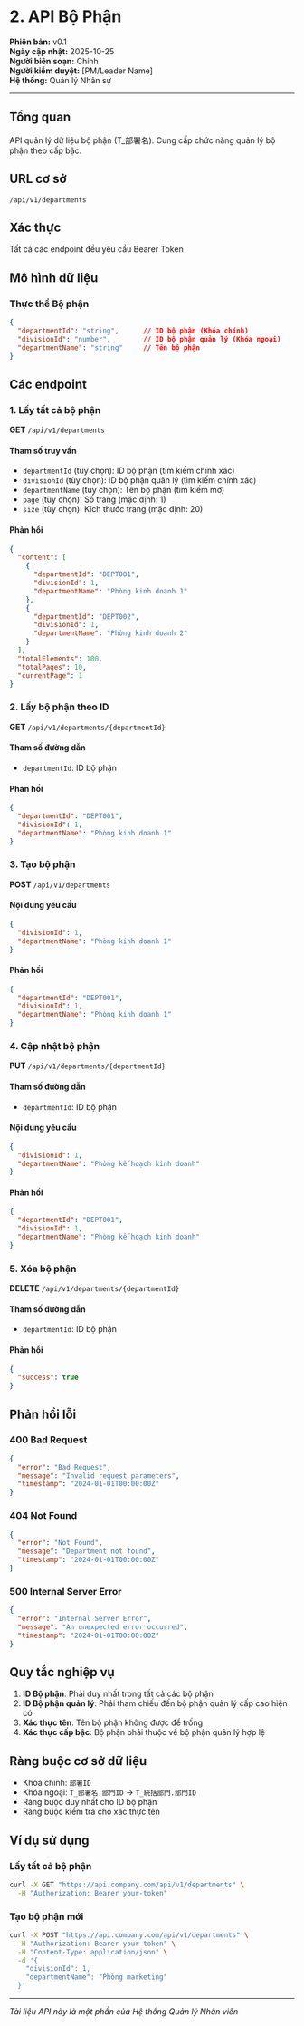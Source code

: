 # 2. API Bộ Phận
**Phiên bản:** v0.1  
**Ngày cập nhật:** 2025-10-25  
**Người biên soạn:** Chính  
**Người kiểm duyệt:** [PM/Leader Name]  
**Hệ thống:** Quản lý Nhân sự  

---

## Tổng quan
API quản lý dữ liệu bộ phận (T_部署名). Cung cấp chức năng quản lý bộ phận theo cấp bậc.

## URL cơ sở
`/api/v1/departments`

## Xác thực
Tất cả các endpoint đều yêu cầu Bearer Token

## Mô hình dữ liệu

### Thực thể Bộ phận
```json
{
  "departmentId": "string",      // ID bộ phận (Khóa chính)
  "divisionId": "number",        // ID bộ phận quản lý (Khóa ngoại)
  "departmentName": "string"     // Tên bộ phận
}
```

## Các endpoint

### 1. Lấy tất cả bộ phận
**GET** `/api/v1/departments`

#### Tham số truy vấn
- `departmentId` (tùy chọn): ID bộ phận (tìm kiếm chính xác)
- `divisionId` (tùy chọn): ID bộ phận quản lý (tìm kiếm chính xác)
- `departmentName` (tùy chọn): Tên bộ phận (tìm kiếm mờ)
- `page` (tùy chọn): Số trang (mặc định: 1)
- `size` (tùy chọn): Kích thước trang (mặc định: 20)

#### Phản hồi
```json
{
  "content": [
    {
      "departmentId": "DEPT001",
      "divisionId": 1,
      "departmentName": "Phòng kinh doanh 1"
    },
    {
      "departmentId": "DEPT002",
      "divisionId": 1,
      "departmentName": "Phòng kinh doanh 2"
    }
  ],
  "totalElements": 100,
  "totalPages": 10,
  "currentPage": 1
}
```

### 2. Lấy bộ phận theo ID
**GET** `/api/v1/departments/{departmentId}`

#### Tham số đường dẫn
- `departmentId`: ID bộ phận

#### Phản hồi
```json
{
  "departmentId": "DEPT001",
  "divisionId": 1,
  "departmentName": "Phòng kinh doanh 1"
}
```

### 3. Tạo bộ phận
**POST** `/api/v1/departments`

#### Nội dung yêu cầu
```json
{
  "divisionId": 1,
  "departmentName": "Phòng kinh doanh 1"
}
```

#### Phản hồi
```json
{
  "departmentId": "DEPT001",
  "divisionId": 1,
  "departmentName": "Phòng kinh doanh 1"
}
```

### 4. Cập nhật bộ phận
**PUT** `/api/v1/departments/{departmentId}`

#### Tham số đường dẫn
- `departmentId`: ID bộ phận

#### Nội dung yêu cầu
```json
{
  "divisionId": 1,
  "departmentName": "Phòng kế hoạch kinh doanh"
}
```

#### Phản hồi
```json
{
  "departmentId": "DEPT001",
  "divisionId": 1,
  "departmentName": "Phòng kế hoạch kinh doanh"
}
```

### 5. Xóa bộ phận
**DELETE** `/api/v1/departments/{departmentId}`

#### Tham số đường dẫn
- `departmentId`: ID bộ phận

#### Phản hồi
```json
{
  "success": true
}
```

## Phản hồi lỗi

### 400 Bad Request
```json
{
  "error": "Bad Request",
  "message": "Invalid request parameters",
  "timestamp": "2024-01-01T00:00:00Z"
}
```

### 404 Not Found
```json
{
  "error": "Not Found",
  "message": "Department not found",
  "timestamp": "2024-01-01T00:00:00Z"
}
```

### 500 Internal Server Error
```json
{
  "error": "Internal Server Error",
  "message": "An unexpected error occurred",
  "timestamp": "2024-01-01T00:00:00Z"
}
```

## Quy tắc nghiệp vụ

1. **ID Bộ phận**: Phải duy nhất trong tất cả các bộ phận
2. **ID Bộ phận quản lý**: Phải tham chiếu đến bộ phận quản lý cấp cao hiện có
3. **Xác thực tên**: Tên bộ phận không được để trống
4. **Xác thực cấp bậc**: Bộ phận phải thuộc về bộ phận quản lý hợp lệ

## Ràng buộc cơ sở dữ liệu

- Khóa chính: `部署ID`
- Khóa ngoại: `T_部署名.部門ID` → `T_統括部門.部門ID`
- Ràng buộc duy nhất cho ID bộ phận
- Ràng buộc kiểm tra cho xác thực tên

## Ví dụ sử dụng

### Lấy tất cả bộ phận
```bash
curl -X GET "https://api.company.com/api/v1/departments" \
  -H "Authorization: Bearer your-token"
```

### Tạo bộ phận mới
```bash
curl -X POST "https://api.company.com/api/v1/departments" \
  -H "Authorization: Bearer your-token" \
  -H "Content-Type: application/json" \
  -d '{
    "divisionId": 1,
    "departmentName": "Phòng marketing"
  }'
```

---

*Tài liệu API này là một phần của Hệ thống Quản lý Nhân viên*
